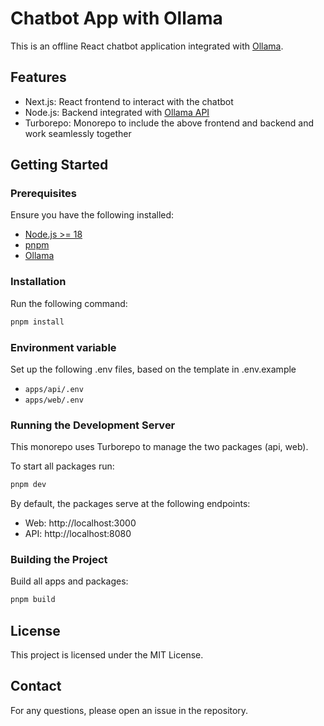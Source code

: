 # Chatbot App with Ollama

This is an offline React chatbot application integrated with [Ollama](https://ollama.com/).

## Features

- Next.js: React frontend to interact with the chatbot
- Node.js: Backend integrated with [Ollama API](https://www.npmjs.com/package/ollama)
- Turborepo: Monorepo to include the above frontend and backend and work seamlessly together

## Getting Started

### Prerequisites

Ensure you have the following installed:

- [Node.js >= 18](https://nodejs.org/en/download/package-manager)
- [pnpm](https://pnpm.io/)
- [Ollama](https://ollama.com/)

### Installation

Run the following command:

```sh
pnpm install
```

### Environment variable

Set up the following .env files, based on the template in .env.example

- `apps/api/.env`
- `apps/web/.env`

### Running the Development Server

This monorepo uses Turborepo to manage the two packages (api, web).

To start all packages run:

```sh
pnpm dev
```

By default, the packages serve at the following endpoints:

- Web: http://localhost:3000
- API: http://localhost:8080

### Building the Project

Build all apps and packages:

```sh
pnpm build
```

## License

This project is licensed under the MIT License.

## Contact

For any questions, please open an issue in the repository.
